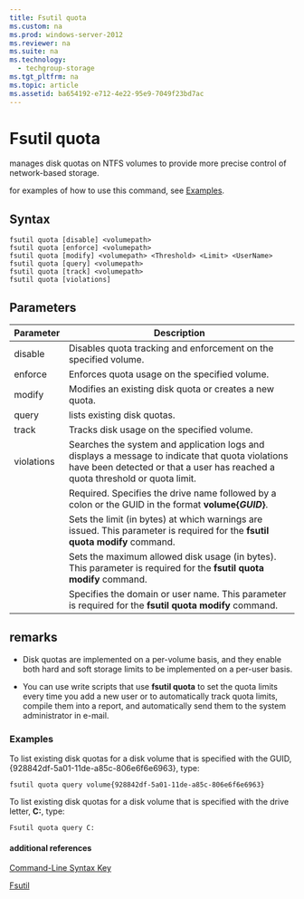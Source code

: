 ```yaml
---
title: Fsutil quota
ms.custom: na
ms.prod: windows-server-2012
ms.reviewer: na
ms.suite: na
ms.technology: 
  - techgroup-storage
ms.tgt_pltfrm: na
ms.topic: article
ms.assetid: ba654192-e712-4e22-95e9-7049f23bd7ac
---
```

# Fsutil quota
manages disk quotas on NTFS volumes to provide more precise control of network\-based storage.

for examples of how to use this command, see [Examples](#BKMK_examples).

## Syntax

```
fsutil quota [disable] <volumepath>
fsutil quota [enforce] <volumepath>
fsutil quota [modify] <volumepath> <Threshold> <Limit> <UserName>
fsutil quota [query] <volumepath>
fsutil quota [track] <volumepath>
fsutil quota [violations]
```

## Parameters

|Parameter|Description|
|-------------|---------------|
|disable|Disables quota tracking and enforcement on the specified volume.|
|enforce|Enforces quota usage on the specified volume.|
|modify|Modifies an existing disk quota or creates a new quota.|
|query|lists existing disk quotas.|
|track|Tracks disk usage on the specified volume.|
|violations|Searches the system and application logs and displays a message to indicate that quota violations have been detected or that a user has reached a quota threshold or quota limit.|
|<volumepath>|Required. Specifies the drive name followed by a colon or the GUID in the format **volume{***GUID***}**.|
|<Threshold>|Sets the limit \(in bytes\) at which warnings are issued. This parameter is required for the **fsutil quota modify** command.|
|<Limit>|Sets the maximum allowed disk usage \(in bytes\). This parameter is required for the **fsutil quota modify** command.|
|<UserName>|Specifies the domain or user name. This parameter is required for the **fsutil quota modify** command.|

## remarks

-   Disk quotas are implemented on a per\-volume basis, and they enable both hard and soft storage limits to be implemented on a per\-user basis.

-   You can use write scripts that use **fsutil quota** to set the quota limits every time you add a new user or to automatically track quota limits, compile them into a report, and automatically send them to the system administrator in e\-mail.

### <a name="BKMK_examples"></a>Examples
To list existing disk quotas for a disk volume that is specified with the GUID, {928842df\-5a01\-11de\-a85c\-806e6f6e6963}, type:

```
fsutil quota query volume{928842df-5a01-11de-a85c-806e6f6e6963}
```

To list existing disk quotas for a disk volume that is specified with the drive letter, **C:**, type:

```
Fsutil quota query C:
```

#### additional references
[Command-Line Syntax Key](../commandline-syntax-key.md)

[Fsutil]()


